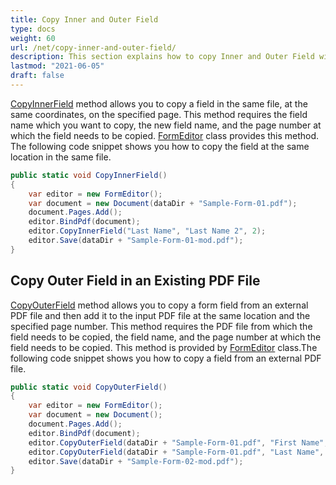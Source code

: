 ```yaml
---
title: Copy Inner and Outer Field
type: docs
weight: 60
url: /net/copy-inner-and-outer-field/
description: This section explains how to copy Inner and Outer Field with Aspose.PDF Facades using FormEditor Class.
lastmod: "2021-06-05"
draft: false
---
```


[CopyInnerField](https://reference.aspose.com/pdf/net/aspose.pdf.facades/formeditor/methods/copyinnerfield/index) method allows you to copy a field in the same file, at the same coordinates, on the specified page. This method requires the field name which you want to copy, the new field name, and the page number at which the field needs to be copied. [FormEditor](https://reference.aspose.com/html/net/aspose.html.forms/formeditor) class provides this method. The following code snippet shows you how to copy the field at the same location in the same file.

```csharp
public static void CopyInnerField()
{
    var editor = new FormEditor();
    var document = new Document(dataDir + "Sample-Form-01.pdf");
    document.Pages.Add();
    editor.BindPdf(document);
    editor.CopyInnerField("Last Name", "Last Name 2", 2);
    editor.Save(dataDir + "Sample-Form-01-mod.pdf");
}
```

## Copy Outer Field in an Existing PDF File

[CopyOuterField](https://reference.aspose.com/pdf/net/aspose.pdf.facades/formeditor/methods/copyouterfield/index) method allows you to copy a form field from an external PDF file and then add it to the input PDF file at the same location and the specified page number. This method requires the PDF file from which the field needs to be copied, the field name, and the page number at which the field needs to be copied. This method is provided by [FormEditor](https://reference.aspose.com/html/net/aspose.html.forms/formeditor) class.The following code snippet shows you how to copy a field from an external PDF file.

```csharp
public static void CopyOuterField()
{
    var editor = new FormEditor();
    var document = new Document();
    document.Pages.Add();
    editor.BindPdf(document);
    editor.CopyOuterField(dataDir + "Sample-Form-01.pdf", "First Name", 1);
    editor.CopyOuterField(dataDir + "Sample-Form-01.pdf", "Last Name", 1);
    editor.Save(dataDir + "Sample-Form-02-mod.pdf");
}
```


